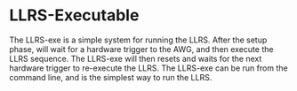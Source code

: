 # LLRS-Executable

The LLRS-exe is a simple system for running the LLRS. After the setup phase, will wait for a hardware trigger to the AWG, and then execute the LLRS sequence. The LLRS-exe will then resets and waits for the next hardware trigger to re-execute the LLRS. The LLRS-exe can be run from the command line, and is the simplest way to run the LLRS. 

